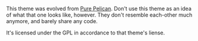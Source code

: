 This theme was evolved from [Pure Pelican](http://purepelican.com). Don't use
this theme as an idea of what that one looks like, however. They don't
resemble each-other much anymore, and barely share any code.

It's licensed under the GPL in accordance to that theme's liense.
